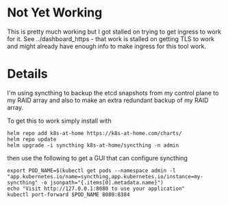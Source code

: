 Not Yet Working
===============
This is pretty much working but I got stalled on trying to get ingress
to work for it. See ../dashboard_https - that work is stalled on getting
TLS to work and might already have enough info to make ingress for this
tool work.


Details
=======

I'm using syncthing to backup the etcd snapshots from my control plane
to my RAID array and also to make an extra redundant backup of my RAID array.

To get this to work simply install with

```
helm repo add k8s-at-home https://k8s-at-home.com/charts/
helm repo update
helm upgrade -i syncthing k8s-at-home/syncthing -n admin
```


then use the following to get a GUI that can configure syncthing
```
export POD_NAME=$(kubectl get pods --namespace admin -l "app.kubernetes.io/name=syncthing,app.kubernetes.io/instance=my-syncthing" -o jsonpath="{.items[0].metadata.name}")
echo "Visit http://127.0.0.1:8080 to use your application"
kubectl port-forward $POD_NAME 8080:8384
```

